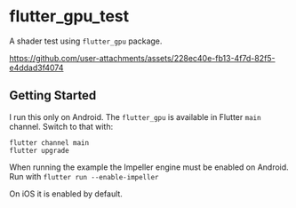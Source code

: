 # flutter_gpu_test

A shader test using `flutter_gpu` package.

https://github.com/user-attachments/assets/228ec40e-fb13-4f7d-82f5-e4ddad3f4074

## Getting Started

I run this only on Android. 
The `flutter_gpu` is available in Flutter `main` channel. Switch to that with:
```
flutter channel main
flutter upgrade
```

When running the example the Impeller engine must be enabled on Android. Run with
`flutter run --enable-impeller`

On iOS it is enabled by default.
